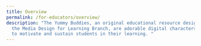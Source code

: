 ```yaml
---
title: Overview
permalink: /for-educators/overview/
description: "The Yummy Buddies, an original educational resource designed by
  the Media Design for Learning Branch, are adorable digital characters designed
  to motivate and sustain students in their learning. "
---
```

